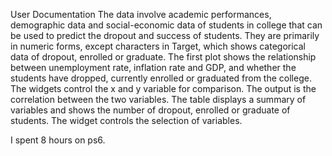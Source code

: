 User Documentation
The data involve academic performances, demographic data and social-economic data
of students in college that can be used to predict the dropout and success of students.
They are primarily in numeric forms, except characters in Target, which shows
categorical data of dropout, enrolled or graduate. The first plot shows the relationship
between unemployment rate, inflation rate and GDP, and whether the students have dropped,
currently enrolled or graduated from the college. The widgets control the x and y
variable for comparison. The output is the correlation between the two variables.
The table displays a summary of variables and shows the number of dropout, enrolled or
graduate of students. The widget controls the selection of variables.

I spent 8 hours on ps6.